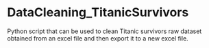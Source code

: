 # DataCleaning_TitanicSurvivors

Python script that can be used to clean Titanic survivors raw dataset obtained from an excel file and then export it to a new excel file.
